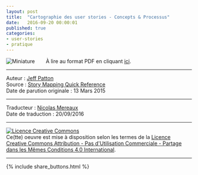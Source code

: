```yaml
---
layout: post
title:  "Cartographie des user stories - Concepts & Processus"
date:   2016-09-20 00:00:01
published: true
categories: 
- user-stories
- pratique
---
```


<div align="left" style="float:left; padding-right:30px" >
  <img title="Miniature" src="{{ site.url }}assets/quickrefs/story_mapping_fr.png" />
</div>

À lire au format PDF en cliquant [ici](https://www.dropbox.com/s/ai01o6nnlyyrp32/cartographie_de_stories_guide_rapide.pdf?dl=0).


---  
Auteur : [Jeff Patton](http://jpattonassociates.com/about-jeff-patton/)  
Source : [Story Mapping Quick Reference](http://jpattonassociates.com/story-mapping-quick-ref/)  
Date de parution originale : 13 Mars 2015  

---
Traducteur : [Nicolas Mereaux](http://www.les-traducteurs-agiles.org/traducteurs/)  
Date de traduction : 20/09/2016  

---

<a rel="license" href="http://creativecommons.org/licenses/by-nc-sa/4.0/"><img alt="Licence Creative Commons" style="border-width:0" src="http://i.creativecommons.org/l/by-nc-sa/4.0/88x31.png" /></a><br />Ce(tte) oeuvre est mise à disposition selon les termes de la <a rel="license" href="http://creativecommons.org/licenses/by-nc-sa/4.0/">Licence Creative Commons Attribution - Pas d'Utilisation Commerciale - Partage dans les Mêmes Conditions 4.0 International</a>.

---

{% include share_buttons.html %}
